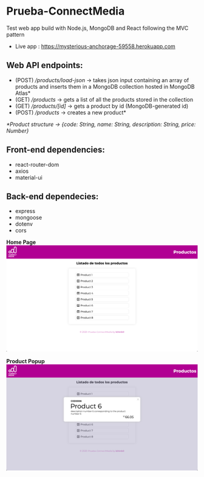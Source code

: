 # Prueba-ConnectMedia  
  
Test web app build with Node.js, MongoDB and React following the MVC pattern  
* Live app : https://mysterious-anchorage-59558.herokuapp.com    

## Web API endpoints:  
* (POST) _/products/load-json_ -> takes json input containing an array of products and inserts them in a MongoDB collection hosted in MongoDB Atlas*  
* (GET)  _/products_ -> gets a list of all the products stored in the collection  
* (GET)  _/products/[id]_ -> gets a product by id (MongoDB-generated id)  
* (POST) _/products_ -> creates a new product*  
  
_\*Product structure -> {code: String, name: String, description: String, price: Number}_  
  
## Front-end dependencies:  
* react-router-dom  
* axios  
* material-ui  
  
## Back-end dependecies:  
* express  
* mongoose  
* dotenv  
* cors  
  

__Home Page__  
![Home page](/screenshots/prueba-connectmedia-home.png)  
  
__Product Popup__  
![Product popup](/screenshots/prueba-connectmedia-popup.png)  
